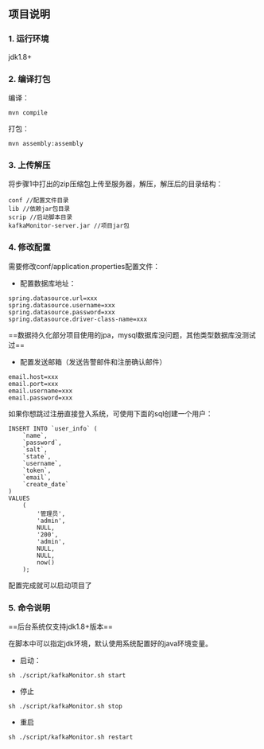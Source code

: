 ## 项目说明

### 1. 运行环境
jdk1.8+
### 2. 编译打包
编译：

```
mvn compile
```
打包：

```
mvn assembly:assembly
```
### 3. 上传解压
将步骤1中打出的zip压缩包上传至服务器，解压，解压后的目录结构：
```
conf //配置文件目录
lib //依赖jar包目录
scrip //启动脚本目录
kafkaMonitor-server.jar //项目jar包
```
### 4. 修改配置
需要修改conf/application.properties配置文件：
- 配置数据库地址：
```
spring.datasource.url=xxx
spring.datasource.username=xxx
spring.datasource.password=xxx
spring.datasource.driver-class-name=xxx
```
==数据持久化部分项目使用的jpa，mysql数据库没问题，其他类型数据库没测试过==
- 配置发送邮箱（发送告警邮件和注册确认邮件）
```
email.host=xxx
email.port=xxx
email.username=xxx
email.password=xxx
```
如果你想跳过注册直接登入系统，可使用下面的sql创建一个用户：
```
INSERT INTO `user_info` (
	`name`,
	`password`,
	`salt`,
	`state`,
	`username`,
	`token`,
	`email`,
	`create_date`
)
VALUES
	(
		'管理员',
		'admin',
		NULL,
		'200',
		'admin',
		NULL,
		NULL,
		now()
	);

```
配置完成就可以启动项目了
### 5. 命令说明

==后台系统仅支持jdk1.8+版本==

在脚本中可以指定jdk环境，默认使用系统配置好的java环境变量。



- 启动：
```
sh ./script/kafkaMonitor.sh start
```
- 停止
```
sh ./script/kafkaMonitor.sh stop
```
- 重启
```
sh ./script/kafkaMonitor.sh restart
```